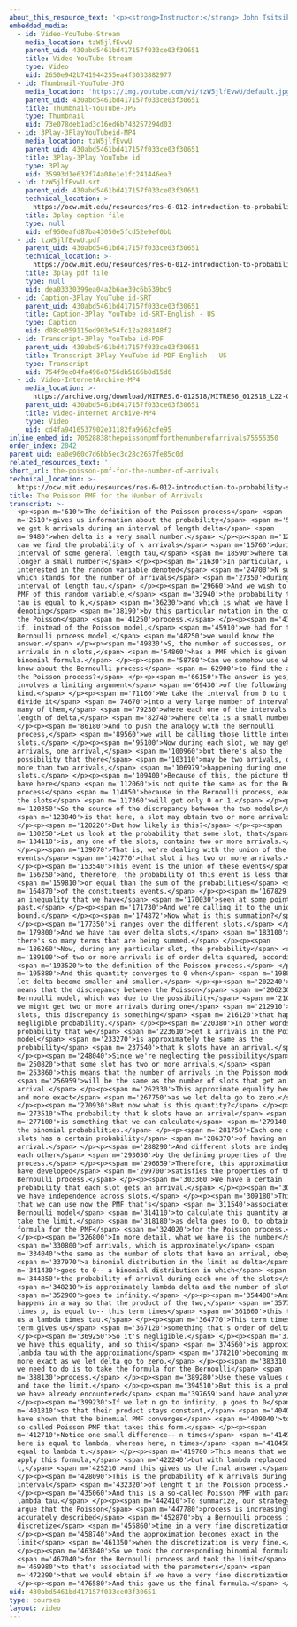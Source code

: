 ```yaml
---
about_this_resource_text: '<p><strong>Instructor:</strong> John Tsitsiklis</p>'
embedded_media:
  - id: Video-YouTube-Stream
    media_location: tzW5jlfEvwU
    parent_uid: 430abd5461bd417157f033ce03f30651
    title: Video-YouTube-Stream
    type: Video
    uid: 2650e942b741944255ea4f3033882977
  - id: Thumbnail-YouTube-JPG
    media_location: 'https://img.youtube.com/vi/tzW5jlfEvwU/default.jpg'
    parent_uid: 430abd5461bd417157f033ce03f30651
    title: Thumbnail-YouTube-JPG
    type: Thumbnail
    uid: 73e078deb1ad3c16ed6b743257294d03
  - id: 3Play-3PlayYouTubeid-MP4
    media_location: tzW5jlfEvwU
    parent_uid: 430abd5461bd417157f033ce03f30651
    title: 3Play-3Play YouTube id
    type: 3Play
    uid: 35993d1e637f74a08e1e1fc241446ea3
  - id: tzW5jlfEvwU.srt
    parent_uid: 430abd5461bd417157f033ce03f30651
    technical_location: >-
      https://ocw.mit.edu/resources/res-6-012-introduction-to-probability-spring-2018/part-iii-random-processes/the-poisson-pmf-for-the-number-of-arrivals/tzW5jlfEvwU.srt
    title: 3play caption file
    type: null
    uid: ef950eafd87ba43050e5fcd52e9ef0bb
  - id: tzW5jlfEvwU.pdf
    parent_uid: 430abd5461bd417157f033ce03f30651
    technical_location: >-
      https://ocw.mit.edu/resources/res-6-012-introduction-to-probability-spring-2018/part-iii-random-processes/the-poisson-pmf-for-the-number-of-arrivals/tzW5jlfEvwU.pdf
    title: 3play pdf file
    type: null
    uid: dea03330399ea04a2b6ae39c6b539bc9
  - id: Caption-3Play YouTube id-SRT
    parent_uid: 430abd5461bd417157f033ce03f30651
    title: Caption-3Play YouTube id-SRT-English - US
    type: Caption
    uid: d08ce059115ed903e54fc12a288148f2
  - id: Transcript-3Play YouTube id-PDF
    parent_uid: 430abd5461bd417157f033ce03f30651
    title: Transcript-3Play YouTube id-PDF-English - US
    type: Transcript
    uid: 754f9ec04fa496e0756db5166b8d15d6
  - id: Video-InternetArchive-MP4
    media_location: >-
      https://archive.org/download/MITRES.6-012S18/MITRES6_012S18_L22-04_300k.mp4
    parent_uid: 430abd5461bd417157f033ce03f30651
    title: Video-Internet Archive-MP4
    type: Video
    uid: cd4fa9416537902e31182fa9662cfe95
inline_embed_id: 70528838thepoissonpmfforthenumberofarrivals75555350
order_index: 2042
parent_uid: ea0e960c7d6bb5ec3c28c2657fe85c0d
related_resources_text: ''
short_url: the-poisson-pmf-for-the-number-of-arrivals
technical_location: >-
  https://ocw.mit.edu/resources/res-6-012-introduction-to-probability-spring-2018/part-iii-random-processes/the-poisson-pmf-for-the-number-of-arrivals
title: The Poisson PMF for the Number of Arrivals
transcript: >-
  <p><span m='610'>The definition of the Poisson process</span> <span
  m='2510'>gives us information about the probability</span> <span m='5270'>that
  we get k arrivals during an interval of length delta</span> <span
  m='9480'>when delta is a very small number.</span> </p><p><span m='12570'>How
  can we find the probability of k arrivals</span> <span m='15760'>during an
  interval of some general length tau,</span> <span m='18590'>where tau is no
  longer a small number?</span> </p><p><span m='21630'>In particular, we're
  interested in the random variable denoted</span> <span m='24700'>N sub tau,
  which stands for the number of arrivals</span> <span m='27350'>during an
  interval of length tau.</span> </p><p><span m='29660'>And we wish to find the
  PMF of this random variable,</span> <span m='32940'>the probability that N sub
  tau is equal to k,</span> <span m='36230'>and which is what we have been
  denoting</span> <span m='38190'>by this particular notation in the context of
  the Poisson</span> <span m='41250'>process.</span> </p><p><span m='43360'>Now
  if, instead of the Poisson model,</span> <span m='45910'>we had for the
  Bernoulli process model,</span> <span m='48250'>we would know the
  answer.</span> </p><p><span m='49830'>S, the number of successes, or number of
  arrivals in n slots,</span> <span m='54860'>has a PMF which is given by the
  binomial formula.</span> </p><p><span m='58780'>Can we somehow use what we
  know about the Bernoulli process</span> <span m='62900'>to find the answer for
  the Poisson process?</span> </p><p><span m='66150'>The answer is yes, and it
  involves a limiting argument</span> <span m='69430'>of the following
  kind.</span> </p><p><span m='71160'>We take the interval from 0 to t and
  divide it</span> <span m='74670'>into a very large number of intervals, so
  many of them,</span> <span m='79230'>where each one of the intervals has a
  length of delta,</span> <span m='82740'>where delta is a small number.</span>
  </p><p><span m='86180'>And to push the analogy with the Bernoulli
  process,</span> <span m='89560'>we will be calling those little intervals as
  slots.</span> </p><p><span m='95100'>Now during each slot, we may get zero
  arrivals, one arrival,</span> <span m='100960'>but there's also the
  possibility that there</span> <span m='103110'>may be two arrivals, or even
  more than two arrivals,</span> <span m='106979'>happening during one of the
  slots.</span> </p><p><span m='109400'>Because of this, the picture that we
  have here</span> <span m='112060'>is not quite the same as for the Bernoulli
  process</span> <span m='114850'>because in the Bernoulli process, each one of
  the slots</span> <span m='117360'>will get only 0 or 1.</span> </p><p><span
  m='120350'>So the source of the discrepancy between the two models</span>
  <span m='123840'>is that here, a slot may obtain two or more arrivals.</span>
  </p><p><span m='128220'>But how likely is this?</span> </p><p><span
  m='130250'>Let us look at the probability that some slot, that</span> <span
  m='134110'>is, any one of the slots, contains two or more arrivals.</span>
  </p><p><span m='139070'>That is, we're dealing with the union of the
  events</span> <span m='142770'>that slot i has two or more arrivals.</span>
  </p><p><span m='153540'>This event is the union of these events</span> <span
  m='156250'>and, therefore, the probability of this event is less than</span>
  <span m='159810'>or equal than the sum of the probabilities</span> <span
  m='164870'>of the constituents events.</span> </p><p><span m='167829'>This is
  an inequality that we have</span> <span m='170030'>seen at some point in the
  past.</span> </p><p><span m='171730'>And we're calling it to the union
  bound.</span> </p><p><span m='174872'>Now what is this summation?</span>
  </p><p><span m='177350'>i ranges over the different slots.</span> </p><p><span
  m='179800'>And we have tau over delta slots,</span> <span m='183100'>so
  there's so many terms that are being summed.</span> </p><p><span
  m='186260'>Now, during any particular slot, the probability</span> <span
  m='189100'>of two or more arrivals is of order delta squared, according</span>
  <span m='193520'>to the definition of the Poisson process.</span> </p><p><span
  m='195880'>And this quantity converges to 0 when</span> <span m='198800'>we
  let delta become smaller and smaller.</span> </p><p><span m='202240'>So this
  means that the discrepancy between the Poisson</span> <span m='206230'>and the
  Bernoulli model, which was due to the possibility</span> <span m='210030'>that
  we might get two or more arrivals during one</span> <span m='212910'>of those
  slots, this discrepancy is something</span> <span m='216120'>that happens with
  negligible probability.</span> </p><p><span m='220380'>In other words, the
  probability that we</span> <span m='223610'>get k arrivals in the Poisson
  model</span> <span m='233270'>is approximately the same as the
  probability</span> <span m='237540'>that k slots have an arrival.</span>
  </p><p><span m='248040'>Since we're neglecting the possibility</span> <span
  m='250820'>that some slot has two or more arrivals,</span> <span
  m='253860'>this means that the number of arrivals in the Poisson model</span>
  <span m='256959'>will be the same as the number of slots that get an
  arrival.</span> </p><p><span m='262330'>This approximate equality becomes more
  and more exact</span> <span m='267750'>as we let delta go to zero.</span>
  </p><p><span m='270930'>But now what is this quantity?</span> </p><p><span
  m='273510'>The probability that k slots have an arrival</span> <span
  m='277100'>is something that we can calculate</span> <span m='279140'>using
  the binomial probabilities.</span> </p><p><span m='281750'>Each one of the
  slots has a certain probability</span> <span m='286370'>of having an
  arrival.</span> </p><p><span m='288290'>And different slots are independent of
  each other</span> <span m='293030'>by the defining properties of the Poisson
  process.</span> </p><p><span m='296659'>Therefore, this approximation that we
  have developed</span> <span m='299700'>satisfies the properties of the
  Bernoulli process.</span> </p><p><span m='303360'>We have a certain
  probability that each slot gets an arrival.</span> </p><p><span m='306440'>And
  we have independence across slots.</span> </p><p><span m='309180'>This means
  that we can use now the PMF that's</span> <span m='311540'>associated with the
  Bernoulli model</span> <span m='314110'>to calculate this quantity and then
  take the limit,</span> <span m='318180'>as delta goes to 0, to obtain a
  formula for the PMF</span> <span m='324020'>for the Poisson process.</span>
  </p><p><span m='326800'>In more detail, what we have is the number</span>
  <span m='330800'>of arrivals, which is approximately</span> <span
  m='334040'>the same as the number of slots that have an arrival, obeys</span>
  <span m='337970'>a binomial distribution in the limit as delta</span> <span
  m='341430'>goes to 0-- a binomial distribution in which</span> <span
  m='344850'>the probability of arrival during each one of the slots</span>
  <span m='348210'>is approximately lambda delta and the number of slots</span>
  <span m='352900'>goes to infinity.</span> </p><p><span m='354480'>And this
  happens in a way so that the product of the two,</span> <span m='357705'>n
  times p, is equal to-- this term times</span> <span m='361660'>this term gives
  us a lambda times tau.</span> </p><p><span m='364770'>This term times this
  term gives us</span> <span m='367120'>something that's order of delta.</span>
  </p><p><span m='369250'>So it's negligible.</span> </p><p><span m='371130'>So
  we have this equality, and so this</span> <span m='374560'>is approximately
  lambda tau with the approximation</span> <span m='378210'>becoming more and
  more exact as we let delta go to zero.</span> </p><p><span m='383310'>So all
  we need to do is to take the formula for the Bernoulli</span> <span
  m='388130'>process.</span> </p><p><span m='389280'>Use these values of p and n
  and take the limit.</span> </p><p><span m='394510'>But this is a problem that
  we have already encountered</span> <span m='397659'>and have analyzed.</span>
  </p><p><span m='399230'>If we let n go to infinity, p goes to 0</span> <span
  m='401810'>so that their product stays constant,</span> <span m='404030'>we
  have shown that the binomial PMF converges</span> <span m='409040'>to the
  so-called Poisson PMF that takes this form.</span> </p><p><span
  m='412710'>Notice one small difference-- n times</span> <span m='414960'>p
  here is equal to lambda, whereas here, n times</span> <span m='418450'>p is
  equal to lambda t.</span> </p><p><span m='419780'>This means that we need to
  apply this formula,</span> <span m='422240'>but with lambda replaced by lambda
  t,</span> <span m='425210'>and this gives us the final answer.</span>
  </p><p><span m='428090'>This is the probability of k arrivals during a time
  interval</span> <span m='432320'>of lenght t in the Poisson process.</span>
  </p><p><span m='435060'>And this is a so-called Poisson PMF with parameter
  lambda tau.</span> </p><p><span m='442410'>To summarize, our strategy was to
  argue that the Poisson</span> <span m='447780'>process is increasingly
  accurately described</span> <span m='452870'>by a Bernoulli process if we
  discretize</span> <span m='455860'>time in a very fine discretization.</span>
  </p><p><span m='458740'>And the approximation becomes exact in the
  limit</span> <span m='461350'>when the discretization is very fine.</span>
  </p><p><span m='463840'>So we took the corresponding binomial formula</span>
  <span m='467040'>for the Bernoulli process and took the limit</span> <span
  m='469980'>to that's associated with the parameters</span> <span
  m='472290'>that we would obtain if we have a very fine discretization.</span>
  </p><p><span m='476580'>And this gave us the final formula.</span> </p><p></p>
uid: 430abd5461bd417157f033ce03f30651
type: courses
layout: video
---
```

